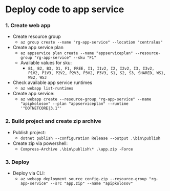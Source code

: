 ﻿# Deploy code to app service

### 1. Create web app

- Create resource group
    - `az group create --name "rg-app-service" --location "centralus"`
- Create app service plan
    - `az appservice plan create --name "appserviceplan" --resource-group "rg-app-service" --sku "F1"`
    - Available values for sku:
        - `B1, B2, B3, D1, F1, FREE, I1, I1v2, I2, I2v2, I3, I3v2, P1V2, P1V3, P2V2, P2V3, P3V2, P3V3, S1, S2, S3, SHARED, WS1, WS2, WS3`
- Check available app service runtimes
    - `az webapp list-runtimes`
- Create app service:
    - `az webapp create --resource-group "rg-app-service" --name "apipkolosov" --plan "appserviceplan" --runtime '"DOTNETCORE|3.1"'`

### 2. Build project and create zip archive

- Publish project:
    - `dotnet publish --configuration Release --output .\bin\publish`
- Create zip via powershell:
    - `Compress-Archive .\bin\publish\* .\app.zip -Force`

### 3. Deploy

- Deploy via CLI:
    - `az webapp deployment source config-zip --resource-group "rg-app-service" --src "app.zip" --name "apipkolosov"`